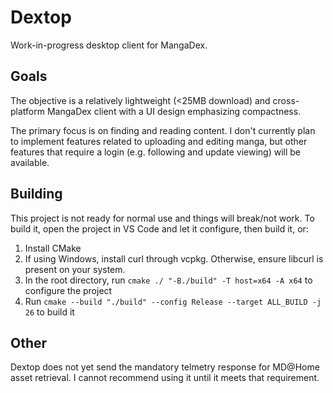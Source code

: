 # Dextop
Work-in-progress desktop client for MangaDex.

## Goals
The objective is a relatively lightweight (<25MB download) and cross-platform MangaDex client with a UI design emphasizing compactness.

The primary focus is on finding and reading content. I don't currently plan to implement features related to uploading and editing manga, but other features that require a login (e.g. following and update viewing) will be available.

## Building
This project is not ready for normal use and things will break/not work. To build it, open the project in VS Code and let it configure, then build it, or:
1. Install CMake
2. If using Windows, install curl through vcpkg. Otherwise, ensure libcurl is present on your system.
2. In the root directory, run `cmake ./ "-B./build" -T host=x64 -A x64` to configure the project
3. Run `cmake --build "./build" --config Release --target ALL_BUILD -j 26` to build it

## Other
Dextop does not yet send the mandatory telmetry response for MD@Home asset retrieval. I cannot recommend using it until it meets that requirement.